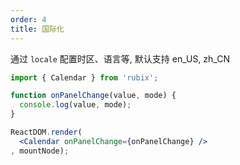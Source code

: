 ```yaml
---
order: 4
title: 国际化
---
```


通过 `locale` 配置时区、语言等, 默认支持 en_US, zh_CN

````jsx
import { Calendar } from 'rubix';

function onPanelChange(value, mode) {
  console.log(value, mode);
}

ReactDOM.render(
  <Calendar onPanelChange={onPanelChange} />
, mountNode);
````

